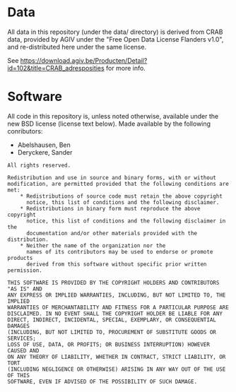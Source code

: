 # Data

All data in this repository (under the data/ directory) is derived from CRAB data, provided by AGIV under the "Free Open Data License Flanders v1.0", and re-distributed here under the same license.

See https://download.agiv.be/Producten/Detail?id=102&title=CRAB_adresposities for more info.

# Software

All code in this repository is, unless noted otherwise, available under the new BSD license (license text below). Made available by the following conributors:

* Abelshausen, Ben
* Deryckere, Sander

```
All rights reserved.

Redistribution and use in source and binary forms, with or without
modification, are permitted provided that the following conditions are met:
    * Redistributions of source code must retain the above copyright
      notice, this list of conditions and the following disclaimer.
    * Redistributions in binary form must reproduce the above copyright
      notice, this list of conditions and the following disclaimer in the
      documentation and/or other materials provided with the distribution.
    * Neither the name of the organization nor the
      names of its contributors may be used to endorse or promote products
      derived from this software without specific prior written permission.

THIS SOFTWARE IS PROVIDED BY THE COPYRIGHT HOLDERS AND CONTRIBUTORS "AS IS" AND
ANY EXPRESS OR IMPLIED WARRANTIES, INCLUDING, BUT NOT LIMITED TO, THE IMPLIED
WARRANTIES OF MERCHANTABILITY AND FITNESS FOR A PARTICULAR PURPOSE ARE
DISCLAIMED. IN NO EVENT SHALL THE COPYRIGHT HOLDER BE LIABLE FOR ANY
DIRECT, INDIRECT, INCIDENTAL, SPECIAL, EXEMPLARY, OR CONSEQUENTIAL DAMAGES
(INCLUDING, BUT NOT LIMITED TO, PROCUREMENT OF SUBSTITUTE GOODS OR SERVICES;
LOSS OF USE, DATA, OR PROFITS; OR BUSINESS INTERRUPTION) HOWEVER CAUSED AND
ON ANY THEORY OF LIABILITY, WHETHER IN CONTRACT, STRICT LIABILITY, OR TORT
(INCLUDING NEGLIGENCE OR OTHERWISE) ARISING IN ANY WAY OUT OF THE USE OF THIS
SOFTWARE, EVEN IF ADVISED OF THE POSSIBILITY OF SUCH DAMAGE.
```
